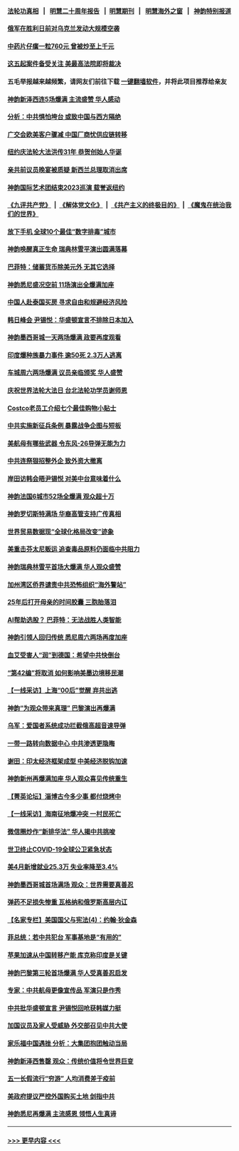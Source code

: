 #### [法轮功真相](https://github.com/gfw-breaker/truth/blob/master/README.md?t=0) &nbsp;&nbsp;|&nbsp;&nbsp; [明慧二十周年报告](https://github.com/gfw-breaker/mh-reports/blob/master/README.md?t=0) &nbsp;&nbsp;|&nbsp;&nbsp;[明慧期刊](https://github.com/gfw-breaker/mh-qikan) &nbsp;&nbsp;|&nbsp;&nbsp; [明慧海外之窗](https://github.com/gfw-breaker/mh-news/blob/master/README.md?t=0) &nbsp;&nbsp;|&nbsp;&nbsp; [神韵特别报道](https://github.com/gfw-breaker/mh-news/blob/master/shenyun.md?t=0)
#### [俄军在胜利日前对乌克兰发动大规模空袭](../pages/nf4514/n13990844.md?t=05090043) 
#### [中药片仔癀一粒760元 曾被炒至上千元](../pages/nf4514/n13990970.md?t=05090043) 
#### [这五起案件备受关注 美最高法院即将裁决](../pages/nf4514/n13990636.md?t=05090043) 
#### 五毛举报越来越频繁，请网友们前往下载 [一键翻墙软件](https://github.com/gfw-breaker/ssr-accounts)，并将此项目推荐给亲友
#### [神韵新泽西连5场爆满 主流盛赞 华人感动](../pages/nf4514/n13990918.md?t=05090043) 
#### [分析：中共惧怕垮台 或致中国与西方隔绝](../pages/nf4514/n13991171.md?t=05090043) 
#### [广交会欧美客户骤减 中国厂商忧供应链转移](../pages/nf4514/n13990739.md?t=05090043) 
#### [纽约庆法轮大法洪传31年 恭贺创始人华诞](../pages/nf4514/n13990685.md?t=05090043) 
#### [亲共前议员晚宴被质疑 新西兰总理取消出席](../pages/nf4514/n13990934.md?t=05090043) 
#### [神韵国际艺术团结束2023巡演 载誉返纽约](../pages/nf4514/n13990805.md?t=05090043) 
#### [《九评共产党》](https://github.com/begood0513/9ping.md/blob/master/README.md) &nbsp;|&nbsp; [《解体党文化》](../../../../jtdwh.md/blob/master/README.md)  &nbsp;|&nbsp; [《共产主义的终极目的》](../../../../gczydzjmd.md/blob/master/README.md) &nbsp;|&nbsp; [《魔鬼在统治我们的世界》](../../../../mgztzwmdsj.md/blob/master/README.md) 
#### [放下手机 全球10个最佳“数字排毒”城市](../pages/nf4514/n13989294.md?t=05090043) 
#### [神韵唤醒真正生命 瑞典林雪平演出圆满落幕](../pages/nf4514/n13990635.md?t=05090043) 
#### [巴菲特：储蓄货币除美元外 无其它选择](../pages/nf4514/n13990524.md?t=05090043) 
#### [神韵悉尼盛况空前 11场演出全爆满加座](../pages/nf4514/n13990634.md?t=05090043) 
#### [中国人赴泰国买房 寻求自由和规避经济风险](../pages/nf4514/n13990631.md?t=05090043) 
#### [韩日峰会 尹锡悦：华盛顿宣言不排除日本加入](../pages/nf4514/n13990504.md?t=05090043) 
#### [神韵墨西哥城一天两场爆满 政要再度观看](../pages/nf4514/n13990549.md?t=05090043) 
#### [印度爆种族暴力事件 逾50死 2.3万人逃离](../pages/nf4514/n13990394.md?t=05090043) 
#### [车城周六两场爆满 议员亲临颁奖 华人盛赞](../pages/nf4514/n13990408.md?t=05090043) 
#### [庆祝世界法轮大法日 台北法轮功学员谢师恩](../pages/nf4514/n13989540.md?t=05090043) 
#### [Costco老员工介绍七个最佳购物小贴士](../pages/nf4514/n13988465.md?t=05090043) 
#### [中共实施新征兵条例 暴露战争企图与短板](../pages/nf4514/n13989809.md?t=05090043) 
#### [美航母有哪些武器 令东风-26导弹无能为力](../pages/nf4514/n13984834.md?t=05090043) 
#### [中共连祭狠招整外企 致外资大撤离](../pages/nf4514/n13989810.md?t=05090043) 
#### [岸田访韩会晤尹锡悦 对美中台意味着什么](../pages/nf4514/n13989914.md?t=05090043) 
#### [神韵法国6城市52场全爆满 观众超十万](../pages/nf4514/n13990228.md?t=05090043) 
#### [神韵罗切斯特满场 华裔高管支持广传真相](../pages/nf4514/n13990197.md?t=05090043) 
#### [世界贸易数据现“全球化格局改变”迹象](../pages/nf4514/n13989803.md?t=05090043) 
#### [美重击芬太尼贩运 追查毒品原料仍面临中共阻力](../pages/nf4514/n13989834.md?t=05090043) 
#### [神韵瑞典林雪平首场大爆满 华人观众盛赞](../pages/nf4514/n13989912.md?t=05090043) 
#### [加州湾区侨界谴责中共恐怖组织“海外警站”](../pages/nf4514/n13989362.md?t=05090043) 
#### [25年后打开母亲的时间胶囊 三胞胎落泪](../pages/nf4514/n13989472.md?t=05090043) 
#### [AI帮助选股？ 巴菲特：无法战胜人类智能](../pages/nf4514/n13989764.md?t=05090043) 
#### [神韵引领人回归传统 悉尼周六两场再度加座](../pages/nf4514/n13989749.md?t=05090043) 
#### [血艾受害人“润”到德国：希望中共快倒台](../pages/nf4514/n13989323.md?t=05090043) 
#### [“第42编”将取消 如何影响美墨边境移民潮](../pages/nf4514/n13989615.md?t=05090043) 
#### [【一线采访】上海“00后”觉醒 弃共出逃](../pages/nf4514/n13989474.md?t=05090043) 
#### [神韵“为观众带来真理” 巴黎演出再爆满](../pages/nf4514/n13989373.md?t=05090043) 
#### [乌军：爱国者系统成功拦截俄高超音速导弹](../pages/nf4514/n13989520.md?t=05090043) 
#### [一带一路转向数据中心 中共渗透更隐晦](../pages/nf4514/n13989420.md?t=05090043) 
#### [谢田：印太经济框架成型 中美经济脱钩加速](../pages/nf4514/n13989200.md?t=05090043) 
#### [神韵新州再爆满加座 华人观众喜见传统重生](../pages/nf4514/n13989421.md?t=05090043) 
#### [【菁英论坛】淄博古今多少事 都付烧烤中](../pages/nf4514/n13989188.md?t=05090043) 
#### [【一线采访】海南征地爆冲突 一村民死亡](../pages/nf4514/n13989137.md?t=05090043) 
#### [微信圈炒作“新排华法” 华人揭中共挑唆](../pages/nf4514/n13988593.md?t=05090043) 
#### [世卫终止COVID-19全球公卫紧急状态](../pages/nf4514/n13989045.md?t=05090043) 
#### [美4月新增就业25.3万 失业率降至3.4%](../pages/nf4514/n13988968.md?t=05090043) 
#### [神韵墨西哥城首场满场 观众：世界需要真善忍](../pages/nf4514/n13989128.md?t=05090043) 
#### [弹药不足损失惨重 瓦格纳和俄罗斯高层内讧](../pages/nf4514/n13988876.md?t=05090043) 
#### [【名家专栏】美国国父与宪法(4)：约翰‧狄金森](../pages/nf4514/n13985200.md?t=05090043) 
#### [菲总统：若中共犯台 军事基地是“有用的”](../pages/nf4514/n13988599.md?t=05090043) 
#### [苹果加速从中国转移产能 库克称印度是关键](../pages/nf4514/n13988511.md?t=05090043) 
#### [神韵巴黎第三轮首场爆满 华人受真善忍启发](../pages/nf4514/n13988735.md?t=05090043) 
#### [专家：中共航母更像宣传品 军演只是作秀](../pages/nf4514/n13988562.md?t=05090043) 
#### [中共批华盛顿宣言 尹锡悦回呛获韩媒力挺](../pages/nf4514/n13988674.md?t=05090043) 
#### [加国议员及家人受威胁 外交部召见中共大使](../pages/nf4514/n13988489.md?t=05090043) 
#### [家乐福中国遇挫 分析：大集团抱团触动当局](../pages/nf4514/n13988605.md?t=05090043) 
#### [神韵新泽西售罄 观众：传统价值将令世界巨变](../pages/nf4514/n13988648.md?t=05090043) 
#### [五一长假流行“穷游” 人均消费差于疫前](../pages/nf4514/n13988520.md?t=05090043) 
#### [美政府提议严控外国购买土地 剑指中共](../pages/nf4514/n13988289.md?t=05090043) 
#### [神韵悉尼再爆满 主流感恩 领悟人生真谛](../pages/nf4514/n13988317.md?t=05090043) 

----
#### [ >>> 更早内容 <<< ](../indexes/nf4514-earlier.md)
